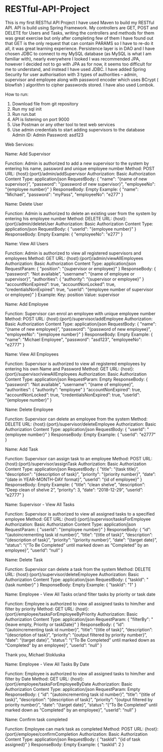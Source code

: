 # RESTful-API-Project

This is my first RESTful API Project
I have used Maven to build my RESTful API. API is build using Spring Framework. 
My controllers are GET, POST and DELETE for Users and Tasks, writing the controllers and methods for them was great exercise but only 
after completing few of them I have found out that GET is the only request that can contain PARAMS so I have to re-do it all, 
it was great learning experience. Persistence layer is in DAO and I have chosen JDBC to connect to my MySQL database (as MySQL is what
I am familiar with), nearly everywhere I looked I was recommended JPA, however I decided not to go with JPA as for now, it seems too
difficult for me to understand, and instead I have used JDBC.
I have added Spring Security for user authorisation with 3 types of authorities – admin, supervisor and employee along with password encoder
which uses BCrypt ( blowfish ) algorithm to cipher passwords stored.
I have also used Lombok. 

How to run:
1. Download file from git repository
2. Run my sql init
3. Run run.bat
4. API is listening on port 9000
5. Use Postman or any other tool to test web services
6. Use admin credentials to start adding supervisors to the database
Admin ID: Admin
Password: asd123

Web Services:

Name: Add Supervisor

Function:
Admin is authorized to add a new supervisor to the system by entering his name, password and unique employee number
Method: POST
URL: {host}:{port}/admin/addSupervisor
Authorization: Basic Authorization 
Content Type: application/json
RequestBody: 
{
"name": “{name of new supervisor}”,
"password": "{password of new supervisor}", 
"employeeNo": "{employee number}"
}
ResponseBody: Empty
Example:
{
"name": "Michael",
"password": "myPass",
"employeeNo": "e277"
}







Name: Delete User

Function:
Admin is authorized to delete an existing user from the system by entering his employee number
Method: DELETE
URL: {host}:{port}/admin/deleteUser
Authorization: Basic Authorization 
Content Type: application/json
RequestBody: 
{ 
"userId": "{employee number}"
}
ResponseBody: Empty
Example:
{
"employeeNo": "e277"
}












Name: View All Users

Function:
Admin is authorized to view all registered supervisors and employees
Method: GET
URL: {host}:{port}/admin/viewAllEmployees
Authorization: Basic Authorization 
Content Type: application/json
RequestParam: 
{ 
"position": "{supervisor or employee}"
}
ResponseBody: 
{
“password”: “Not available”,
“username”: “{name of employee or supervisor}”,
“authorities”:
	{
		“authority”: “{supervisor or employee}”
}
“accountNonExpired”: true,
“accountNonLocked”: true,
“credentialsNonExpired”: true,
“userId”: “{employee number of supervisor or employee}”
}
Example:
Key: position
Value: supervisor



Name: Add Employee

Function:
Supervisor can enrol an employee with unique employee number
Method: POST
URL: {host}:{port}/supervisor/addEmployee
Authorization: Basic Authorization 
Content Type: application/json
RequestBody: 
{
"name": “{name of new employee}”,
"password": "{password of new employee}", 
"employeeNo": "{employee number}"
}
ResponseBody: Empty
Example:
{
"name": "Michael Employee",
"password": "asd123",
"employeeNo": "e2777"
}










Name: View All Employees 

Function:
Supervisor is authorized to view all registered employees by entering his own Name and Password
Method: GET
URL: {host}:{port}/supervisor/viewAllEmployees
Authorization: Basic Authorization 
Content Type: application/json
RequestParam: Empty
ResponseBody: 
{
“password”: “Not available”,
“username”: “{name of employee}”,
“authorities”:
	{
		“authority”: “employee”
}
“accountNonExpired”: true,
“accountNonLocked”: true,
“credentialsNonExpired”: true,
“userId”: “{employee number}”
}








Name: Delete Employee

Function:
Supervisor can delete an employee from the system
Method: DELETE
URL: {host}:{port}/supervisor/deleteEmployee
Authorization: Basic Authorization 
Content Type: application/json
RequestBody: 
{ 
"userId": "{employee number}"
}
ResponseBody: Empty
Example:
{
"userId": "e2777"
}














Name: Add Task

Function:
Supervisor can assign task to an employee
Method: POST
URL: {host}:{port}/supervisor/assignTask
Authorization: Basic Authorization 
Content Type: application/json
RequestBody: 
{
"title": “{task title}”,
“description": "{description of task}", 
"priority": "{priority number}",
“date”: “{date in YEAR-MONTH-DAY format}”,
“userId”: “{id of employee}”
}
ResponseBody: Empty
Example:
{
“title”: “clean shelve”,
“description”: “Deep clean of shelve 2”,
“priority”: 3,
“date”: “2018-12-29”,
“userId”: “e2777”
}






Name: Supervisor - View All Tasks  

Function:
Supervisor is authorized to view all assigned tasks to a specified employee
Method: GET
URL: {host}:{port}/supervisor/tasksForEmployee
Authorization: Basic Authorization 
Content Type: application/json
RequestParam: 
{ 
"userId": "{employee number}"
}
ResponseBody: 
{
“id”: “{autoincrementing task id number}”,
“title”: “{title of task}”,
“description”: “{description of task}”,
“priority”: “{priority number}”,
“date”: “{target date}”,
“status”: “{“To Be Completed” until marked down as “Completed” by an employee}”,
“userId”: “null”
}









Name: Delete Task

Function:
Supervisor can delete a task from the system
Method: DELETE
URL: {host}:{port}/supervisor/deleteEmployee
Authorization: Basic Authorization 
Content Type: application/json
RequestBody: 
{ 
"taskId": "{task number}"
}
ResponseBody: Empty
Example:
{
"taskId": "1"
}


























Name: Employee - View All Tasks or/and filter tasks by priority or task date

Function:
Employee is authorized to view all assigned tasks to him/her and filter by priority
Method: GET
URL: {host}:{port}/employee/tasksForEmployeeByPriority
Authorization: Basic Authorization 
Content Type: application/json
RequestParam: 
{ 
"filterBy": "{leave empty, Priority or taskDate}"
}
ResponseBody: 
{
“id”: “{autoincrementing task id number}”,
“title”: “{title of task}”,
“description”: “{description of task}”,
“priority”: “{output filtered by priority number}”,
“date”: “{target date}”,
“status”: “{“To Be Completed” until marked down as “Completed” by an employee}”,
“userId”: “null”
}





Thank you,
Michael Stokluska






Name: Employee - View All Tasks By Date

Function:
Employee is authorized to view all assigned tasks to him/her and filter by Date
Method: GET
URL: {host}:{port}/employee/tasksForEmployeeByDate
Authorization: Basic Authorization 
Content Type: application/json
RequestParam: Empty
ResponseBody: 
{
“id”: “{autoincrementing task id number}”,
“title”: “{title of task}”,
“description”: “{description of task}”,
“priority”: “{output filtered by priority number}”,
“date”: “{target date}”,
“status”: “{“To Be Completed” until marked down as “Completed” by an employee}”,
“userId”: “null”
}












Name: Confirm task completed

Function:
Employee can mark task as completed
Method: POST
URL: {host}:{port}/employee/confirmCompletion
Authorization: Basic Authorization 
Content Type: application/json
RequestBody: 
{
"taskId”: “{id of task assigned}”
}
ResponseBody: Empty
Example:
{
“taskId”: 2
}

